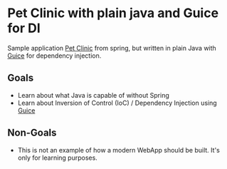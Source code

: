 # Pet Clinic with plain java and Guice for DI

Sample application [Pet Clinic](https://spring-petclinic.github.io/) from spring, but
written in plain Java with [Guice](https://github.com/google/guice) for dependency injection.

## Goals

* Learn about what Java is capable of without Spring
* Learn about Inversion of Control (IoC) / Dependency Injection using [Guice](https://github.com/google/guice)

## Non-Goals

* This is not an example of how a modern WebApp should be built. It's only for learning purposes.

